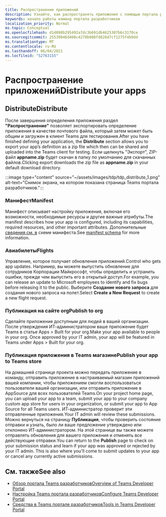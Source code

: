 ```yaml
---
title: Распространение приложений
description: Узнайте, как распространять приложения с помощью портала разработчиков для Microsoft Teams.
keywords: начало работы команд портала разработчиков
localization_priority: Normal
ms.topic: Conceptual
ms.openlocfilehash: d1d098b295492a7dc3b691db4625307b6c3170ce
ms.sourcegitcommit: 25539046d408c4270b988fd826d7cf1275f4b9dd
ms.translationtype: MT
ms.contentlocale: ru-RU
ms.lasthandoff: 06/04/2021
ms.locfileid: "52763155"
---
```

# <a name="distribute-your-apps"></a><span data-ttu-id="a9d40-104">Распространение приложений</span><span class="sxs-lookup"><span data-stu-id="a9d40-104">Distribute your apps</span></span>

## <a name="distribute"></a><span data-ttu-id="a9d40-105">Distribute</span><span class="sxs-lookup"><span data-stu-id="a9d40-105">Distribute</span></span>

<span data-ttu-id="a9d40-106">После завершения определения приложения раздел **"Распространение"** позволяет экспортировать определение приложения в качестве почтового файла, который затем может быть общим и загружен в клиент Teams для тестирования.</span><span class="sxs-lookup"><span data-stu-id="a9d40-106">After you have finished defining your application, the **Distribute** section allows you to export your app’s definition as a zip file which then can be shared and uploaded into the Teams client for testing.</span></span> <span data-ttu-id="a9d40-107">Если щелкнуть "Экспорт", ZIP-файл **appname.zip** будет скачан в папку по умолчанию для скачанных файлов.</span><span class="sxs-lookup"><span data-stu-id="a9d40-107">Clicking export downloads the zip file as **appname.zip** in your default download directory.</span></span>

:::image type="content" source="~/assets/images/tdp/tdp_distribute_1.png" alt-text="Снимок экрана, на котором показана страница Teams портала разработчиков.":::

### <a name="manifest"></a><span data-ttu-id="a9d40-109">Манифест</span><span class="sxs-lookup"><span data-stu-id="a9d40-109">Manifest</span></span>

<span data-ttu-id="a9d40-110">Манифест описывает настройку приложения, включая его возможности, необходимые ресурсы и другие важные атрибуты.</span><span class="sxs-lookup"><span data-stu-id="a9d40-110">The manifest describes how your app is configured, including its capabilities, required resources, and other important attributes.</span></span> <span data-ttu-id="a9d40-111">Дополнительные [сведения см. в](~/resources/schema/manifest-schema.md) схеме манифеста.</span><span class="sxs-lookup"><span data-stu-id="a9d40-111">See [manifest schema](~/resources/schema/manifest-schema.md) for more information.</span></span>

### <a name="flights"></a><span data-ttu-id="a9d40-112">Авиабилеты</span><span class="sxs-lookup"><span data-stu-id="a9d40-112">Flights</span></span>

<span data-ttu-id="a9d40-113">Управление, которое получает обновления приложений.</span><span class="sxs-lookup"><span data-stu-id="a9d40-113">Control who gets app updates.</span></span> <span data-ttu-id="a9d40-114">Например, вы можете выпустить обновление для сотрудников Корпорации Майкрософт, чтобы определить и устранить ошибки, прежде чем выпустить его в открытый доступ.</span><span class="sxs-lookup"><span data-stu-id="a9d40-114">For example, you can release an update to Microsoft employees to identify and fix bugs before releasing it to the public.</span></span> <span data-ttu-id="a9d40-115">Выберите **Создание нового запроса** для создания нового запроса на полет.</span><span class="sxs-lookup"><span data-stu-id="a9d40-115">Select **Create a New Request** to create a new flight request.</span></span>

### <a name="publish-to-org"></a><span data-ttu-id="a9d40-116">Публикация на сайте org</span><span class="sxs-lookup"><span data-stu-id="a9d40-116">Publish to org</span></span>

<span data-ttu-id="a9d40-117">Сделайте приложение доступным для людей в вашей организации. После утверждения ИТ-администратором ваше приложение будет Teams в статье Apps > Built for your org.</span><span class="sxs-lookup"><span data-stu-id="a9d40-117">Make your app available to people in your org. Once approved by your IT admin, your app will be featured in Teams under Apps > Built for your org.</span></span>

### <a name="publish-your-app-to-teams-store"></a><span data-ttu-id="a9d40-118">Публикация приложения в Teams магазине</span><span class="sxs-lookup"><span data-stu-id="a9d40-118">Publish your app to Teams store</span></span>

<span data-ttu-id="a9d40-119">На домашней странице проекта можно передать приложение в команду, отправить приложение в настраиваемый магазин приложений вашей компании, чтобы приложением смогли воспользоваться пользователи вашей организации, или отправить приложение в AppSource для всех пользователей Teams.</span><span class="sxs-lookup"><span data-stu-id="a9d40-119">On your project home page, you can upload your app to a team, submit your app to your company custom app store for users in your organization, or submit your app to App Source for all Teams users.</span></span> <span data-ttu-id="a9d40-120">ИТ-администратор проверит эти отправленные приложения.</span><span class="sxs-lookup"><span data-stu-id="a9d40-120">Your IT admin will review these submissions.</span></span> <span data-ttu-id="a9d40-121">Можно вернуться на страницу **Публикация**, чтобы проверить состояние отправки и узнать, было ли ваше предложение утверждено или отклонено ИТ-администратором. На этой странице вы также можете отправлять обновления для вашего приложения и отменять все действующие отправки.</span><span class="sxs-lookup"><span data-stu-id="a9d40-121">You can return to the **Publish** page to check on your submission status and learn if your app was approved or rejected by your IT admin. This is also where you'll come to submit updates to your app or cancel any currently active submissions.</span></span>

## <a name="see-also"></a><span data-ttu-id="a9d40-122">См. также</span><span class="sxs-lookup"><span data-stu-id="a9d40-122">See also</span></span>

* [<span data-ttu-id="a9d40-123">Обзор портала Teams разработчиков</span><span class="sxs-lookup"><span data-stu-id="a9d40-123">Overview of Teams Developer Portal</span></span>](~/concepts/build-and-test/teams-developer-portal.md)
* [<span data-ttu-id="a9d40-124">Настройка Teams портала разработчиков</span><span class="sxs-lookup"><span data-stu-id="a9d40-124">Configure Teams Developer Portal</span></span>](~/concepts/tdp-configuration.md)
* [<span data-ttu-id="a9d40-125">Средства в Teams портале разработчиков</span><span class="sxs-lookup"><span data-stu-id="a9d40-125">Tools in Teams Developer Portal</span></span>](~/concepts/tdp-tools.md)